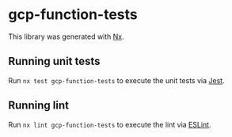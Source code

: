 # gcp-function-tests

This library was generated with [Nx](https://nx.dev).

## Running unit tests

Run `nx test gcp-function-tests` to execute the unit tests via [Jest](https://jestjs.io).

## Running lint

Run `nx lint gcp-function-tests` to execute the lint via [ESLint](https://eslint.org/).
